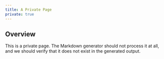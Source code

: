 ```yaml
---
title: A Private Page
private: true
---
```


## Overview

This is a private page. The Markdown generator should not process it at all, and we should verify that it does not exist in the generated output.